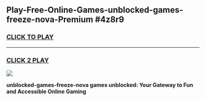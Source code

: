 
## Play-Free-Online-Games-unblocked-games-freeze-nova-Premium #4z8r9
<h3>
<a href="https://premium.freeplayer.one?title=unblocked-games-freeze-nova&ref=8M">CLICK TO PLAY</a></h3>
<hr>

<h3>
<a href="https://premium.freeplayer.one?title=unblocked-games-freeze-nova&ref=8M">CLICK 2 PLAY</a>
  
</h3>

<a href="https://premium.freeplayer.one?title=unblocked-games-freeze-nova&ref=8M"><img src="https://clearcache.store/games.png"></a>


**unblocked-games-freeze-nova games unblocked: Your Gateway to Fun and Accessible Online Gaming**
